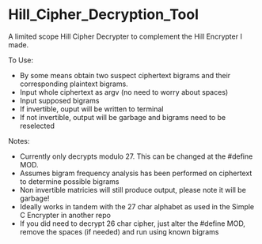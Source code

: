# Hill_Cipher_Decryption_Tool

A limited scope Hill Cipher Decrypter to complement the Hill Encrypter I made.

To Use:
  - By some means obtain two suspect ciphertext bigrams and their corresponding plaintext bigrams.
  - Input whole ciphertext as argv (no need to worry about spaces)
  - Input supposed bigrams
  - If invertible, ouput will be written to terminal
  - If not invertible, output will be garbage and bigrams need to be reselected

Notes:
  - Currently only decrypts modulo 27. This can be changed at the #define MOD.
  - Assumes bigram frequency analysis has been performed on ciphertext to determine possible bigrams
  - Non invertible matricies will still produce output, please note it will be garbage!
  - Ideally works in tandem with the 27 char alphabet as used in the Simple C Encrypter in another repo
  - If you did need to decrypt 26 char cipher, just alter the #define MOD, remove the spaces (if needed) and run using known bigrams
